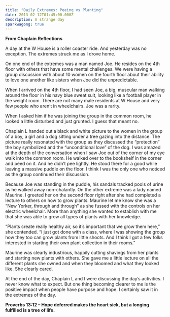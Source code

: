 ```yaml
---
title: "Daily Extremes: Peeing vs Planting"
date: 2013-02-12T01:45:00.000Z
description: A strange day
sparkwagong: true
---
```

**From Chaplain** **Reflections** 

A day at the W House is a roller coaster ride. And yesterday was no exception. The extremes struck me as I drove home. 

On one end of the extremes was a man named Joe. He resides on the 4th floor with others that have some mental challenges. We were having a group discussion with about 10 women on the fourth floor about their ability to love one another like sisters when Joe did the unpredictable. 

When I arrived on the 4th floor, I had seen Joe, a big, muscular man walking around the floor in his navy blue sweat suit, looking like a football player in the weight room. There are not many male residents at W House and very few people who aren’t in wheelchairs. Joe was a rarity. 

When I asked him if he was joining the group in the common room, he looked a little disturbed and just grunted. I guess that meant no. 

Chaplain L handed out a black and white picture to the women in the group of a boy, a girl and a dog sitting under a tree gazing into the distance. The picture really resonated with the group as they discussed the “protection” the boy symbolized and the “unconditional love” of the dog. I was amazed at the depth of the conversation when I saw Joe out of the corner of my eye walk into the common room. He walked over to the bookshelf in the corner and peed on it. And he didn’t pee lightly. He stood there for a good while leaving a massive puddle on the floor. I think I was the only one who noticed as the group continued their discussion. 

Because Joe was standing in the puddle, his sandals tracked pools of urine as he walked away non-chalantly. On the other extreme was a lady named Maurine. I greeted her on the second floor right after she had completed a lecture to others on how to grow plants. Maurine let me know she was a “New Yorker, through and through” as she fussed with the controls on her electric wheelchair. More than anything she wanted to establish with me that she was able to grow all types of plants with her knowledge. 

“Plants create really healthy air, so it’s important that we grow them here,” she contended. “I just got done with a class, where I was showing the group how they too can grow plants from little shoots. And I think I got a few folks interested in starting their own plant collection in their rooms.” 

Maurine was clearly industrious, happily cutting shavings from her plants and starting new plants with others. She gave me a little lecture on all the different plants she owned and when they bloomed and what they looked like. She clearly cared. 

At the end of the day, Chaplain L and I were discussing the day’s activities. I never know what to expect. But one thing becoming clearer to me is the positive impact when people have purpose and hope. I certainly saw it in the extremes of the day. 

**Proverbs 13:12 – Hope deferred makes the heart sick, but a longing fulfilled is a tree of life.**